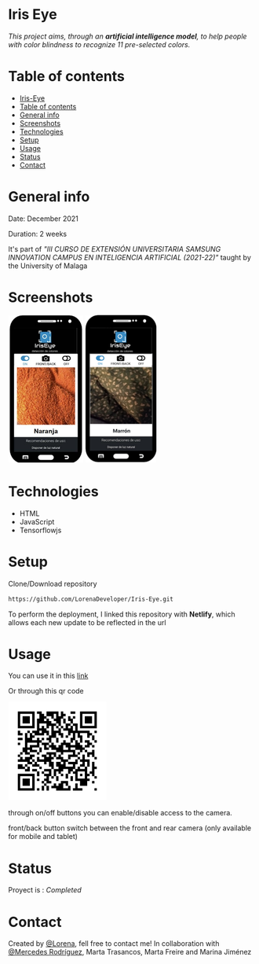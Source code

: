 # Iris Eye 

_This project aims, through an **artificial intelligence model**, to help people with color blindness to recognize 11 pre-selected colors._

# Table of contents
* [Iris-Eye](#iris-eye)
* [Table of contents](#table-of-contents)
* [General info](#general-info)
* [Screenshots](#screenshots)
* [Technologies](#technologies)
* [Setup](#setup)
* [Usage](#usage)
* [Status](#status)
* [Contact](#contact)

# General info
Date: December 2021

Duration: 2 weeks

It's part of _"III CURSO DE EXTENSIÓN UNIVERSITARIA SAMSUNG INNOVATION CAMPUS EN INTELIGENCIA ARTIFICIAL (2021-22)"_ taught by the University of Malaga

# Screenshots
<img src="./images/screenshot.jpg" height="300" title="Screenshot"> <img src="./images/screenshot1.png" height="300" title="Screenshot">

# Technologies
* HTML
* JavaScript
* Tensorflowjs

# Setup

Clone/Download repository
```sh
https://github.com/LorenaDeveloper/Iris-Eye.git
```

To perform the deployment, I linked this repository with **Netlify**, which allows each new update to be reflected in the url 

# Usage
You can use it in this [link](https://inspiring-payne-53333a.netlify.app/)

Or through this qr code

<img src="./images/qr-irisEye.png" height="200" title="Screenshot">

through on/off buttons you can enable/disable access to the camera. 

front/back button switch between the front and rear camera (only available for mobile and tablet)


# Status
Proyect is : _Completed_

# Contact
Created by [@Lorena](https://www.linkedin.com/in/lorena-jiménez-tejada-966611176), fell free to contact me! In collaboration with [@Mercedes Rodríguez](https://github.com/mrodrib), Marta Trasancos, Marta Freire and Marina Jiménez
